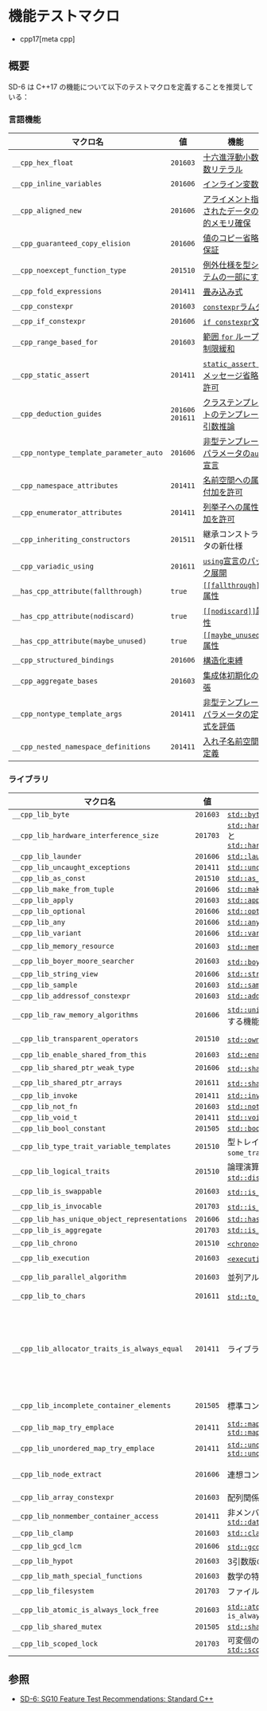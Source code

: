 # 機能テストマクロ
* cpp17[meta cpp]

## 概要

SD-6 は C++17 の機能について以下のテストマクロを定義することを推奨している：

### 言語機能

| マクロ名 | 値 | 機能 |
|----------|----|------|
| `__cpp_hex_float`                            | `201603` | [十六進浮動小数点数リテラル](hexadecimal_floating_literals.md) |
| `__cpp_inline_variables`                     | `201606` | [インライン変数](inline_variables.md) |
| `__cpp_aligned_new`                          | `201606` | [アライメント指定されたデータの動的メモリ確保](dynamic_memory_allocation_for_over-aligned_data.md) |
| `__cpp_guaranteed_copy_elision`              | `201606` | [値のコピー省略を保証](guaranteed_copy_elision.md) |
| `__cpp_noexcept_function_type`               | `201510` | [例外仕様を型システムの一部にする](exception_spec_be_part_of_the_type_system.md)
| `__cpp_fold_expressions`                     | `201411` | [畳み込み式](folding_expressions.md) |
| `__cpp_constexpr`                            | `201603` | [`constexpr`ラムダ](constexpr_lambda.md) |
| `__cpp_if_constexpr`                         | `201606` | [`if constexpr`文](if_constexpr.md) |
| `__cpp_range_based_for`                      | `201603` | [範囲 `for` ループの制限緩和](generalizing_the_range-based_for_loop.md) |
| `__cpp_static_assert`                        | `201411` | [`static_assert` のメッセージ省略を許可](extending_static_assert.md) |
| `__cpp_deduction_guides`                     | `201606`<br/> `201611` | [クラステンプレートのテンプレート引数推論](type_deduction_for_class_templates.md) |
| `__cpp_nontype_template_parameter_auto`      | `201606` | [非型テンプレートパラメータの`auto`宣言](declaring_non-type_template_arguments_with_auto.md) |
| `__cpp_namespace_attributes`                 | `201411` | [名前空間への属性付加を許可](attributes_for_namespaces_and_enumerators.md) |
| `__cpp_enumerator_attributes`                | `201411` | [列挙子への属性付加を許可](attributes_for_namespaces_and_enumerators.md) |
| `__cpp_inheriting_constructors`              | `201511` | 継承コンストラクタの新仕様 |
| `__cpp_variadic_using`                       | `201611` | [`using`宣言のパック展開](pack_expansions_in_using.md) |
| `__has_cpp_attribute(fallthrough)`           | `true`   | [`[[fallthrough]]`属性](fallthrough.md) |
| `__has_cpp_attribute(nodiscard)`             | `true`   | [`[[nodiscard]]`属性](nodiscard.md) |
| `__has_cpp_attribute(maybe_unused)`          | `true`   | [`[[maybe_unused]]`属性](maybe_unused.md) |
| `__cpp_structured_bindings`                  | `201606` | [構造化束縛](structured_bindings.md) |
| `__cpp_aggregate_bases`                      | `201603` | [集成体初期化の拡張](extension_to_aggregate_initialization.md.nolink) |
| `__cpp_nontype_template_args`                | `201411` | [非型テンプレートパラメータの定数式を評価](allow_constant_evaluation_for_all_non-type_template_arguments.md) |
| `__cpp_nested_namespace_definitions`         | `201411` | [入れ子名前空間の定義](nested_namespace.md) |


### ライブラリ

| マクロ名 | 値 | 機能 | ヘッダ |
|----------|----|------|--------|
| `__cpp_lib_byte`                              | `201603` | [`std::byte`](/reference/cstddef/byte.md) | [`<cstddef>`](/reference/cstddef.md) |
| `__cpp_lib_hardware_interference_size`        | `201703` | [`std::hardware_destructive_interference_size`](/reference/new/hardware_destructive_interference_size.md)と[`std::hardware_constructive_interference_size`](/reference/new/hardware_constructive_interference_size.md) | [`<new>`](/reference/new.md) |
| `__cpp_lib_launder`                           | `201606` | [`std::launder()`](/reference/new/launder.md) | | [`<new>`](/reference/new.md) |
| `__cpp_lib_uncaught_exceptions`               | `201411` | [`std::uncaught_exceptions()`](/reference/exception/uncaught_exceptions.md) | [`<exception>`](/reference/exception.md) |
| `__cpp_lib_as_const`                          | `201510` | [`std::as_const()`](/reference/utility/as_const.md) | [`<utility>`](/reference/utility.md) |
| `__cpp_lib_make_from_tuple`                   | `201606` | [`std::make_from_tuple()`](/reference/utility/make_from_tuple.md.nolink) | [`<utility>`](/reference/utility.md) |
| `__cpp_lib_apply`                             | `201603` | [`std::apply()`](/reference/tuple/apply.md.nolink) | [`<tuple>`](/reference/tuple.md) |
| `__cpp_lib_optional`                          | `201606` | [`std::optional`](/reference/optional/optional.md) | [`<optional>`](/reference/optional.md) |
| `__cpp_lib_any`                               | `201606` | [`std::any`](/reference/any/any.md) | [`<any>`](/reference/any.md) |
| `__cpp_lib_variant`                           | `201606` | [`std::variant`](/reference/variant/variant.md) | [`<variant>`](/reference/variant.md) |
| `__cpp_lib_memory_resource`                   | `201603` | [`std::memory_resource`](/reference/memory_resource/memory_resource.md.nolink)と関連する機能 | [`<memory_resource>`](/reference/memory_resource.md.nolink) |
| `__cpp_lib_boyer_moore_searcher`              | `201603` | [`std::boyer_morre_searcher`](/reference/functional/boyer_moore_searcher.md)と関連する機能 | [`<functional>`](/reference/functional.md) |
| `__cpp_lib_string_view`                       | `201606` | [`std::string_view`](/reference/string_view/basic_string_view.md) | [`<string_view>`](/reference/string_view.md) |
| `__cpp_lib_sample`                            | `201603` | [`std::sample()`](/reference/algorithm/sample.md) | [`<algorithm>`](/reference/algorithm.md) |
| `__cpp_lib_addressof_constexpr`               | `201603` | [`std::addressof()`](/reference/memory/addressof.md) | [`<memory>`](/reference/memory.md) |
| `__cpp_lib_raw_memory_algorithms`             | `201606` | [`std::uninitialized_default_construct()`](/reference/memory/uninitialized_default_construct.md)と関連する機能 | [`<memory>`](/reference/memory.md) |
| `__cpp_lib_transparent_operators`             | `201510` | [`std::owner_less`](/reference/memory/owner_less.md) の柔軟性向上 | [`<functional>`](/reference/functional.md), [`<memory>`](/reference/memory.md) |
| `__cpp_lib_enable_shared_from_this`           | `201603` | [`std::enable_shared_from_this`](/reference/memory/enable_shared_from_this.md) | [`<memory>`](/reference/memory.md) |
| `__cpp_lib_shared_ptr_weak_type`              | `201606` | [`std::shared_ptr`](/reference/memory/shared_ptr.md)クラスのメンバ型`weak_type` | [`<memory>`](/reference/memory.md) |
| `__cpp_lib_shared_ptr_arrays`                 | `201611` | [`std::shared_ptr`](/reference/memory/shared_ptr.md)クラスの配列サポート | [`<memory>`](/reference/memory.md) |
| `__cpp_lib_invoke`                            | `201411` | [`std::invoke()`](/reference/functional/invoke.md) | [`<functional>`](/reference/functional.md) |
| `__cpp_lib_not_fn`                            | `201603` | [`std::not_fn()`](/reference/functional/not_fn.md) | [`<functional>`](/reference/functional.md) |
| `__cpp_lib_void_t`                            | `201411` | [`std::void_t`](/reference/type_traits/void_t.md) | [`<type_traits>`](/reference/type_traits.md) |
| `__cpp_lib_bool_constant`                     | `201505` | [`std::bool_constant`](/reference/type_traits/bool_constant.md) | [`<type_traits>`](/reference/type_traits.md) |
| `__cpp_lib_type_trait_variable_templates`     | `201510` | 型トレイト変数テンプレート (`some_trait_v<T> = some_trait<T>::value`) | [`<type_traits>`](/reference/type_traits.md) |
| `__cpp_lib_logical_traits`                    | `201510` | 論理演算子型トレイト ([`std::conjunction`](/reference/type_traits/conjunction.md), [`std::disjunction`](/reference/type_traits/disjunction.md), [`std::negation`](/reference/type_traits/negation.md)) | [`<type_traits>`](/reference/type_traits.md) |
| `__cpp_lib_is_swappable`                      | `201603` | [`std::is_swappable`](/reference/type_traits/is_swappable.md)と関連する機能 | [`<type_traits>`](/reference/type_traits.md) |
| `__cpp_lib_is_invocable`                      | `201703` | [`std::is_invocable`](/reference/type_traits/is_invocable.md)と関連する機能 | [`<type_traits>`](/reference/type_traits.md) |
| `__cpp_lib_has_unique_object_representations` | `201606` | [`std::has_unique_object_representations`](/reference/type_traits/has_unique_object_representations.md) | [`<type_traits>`](/reference/type_traits.md) |
| `__cpp_lib_is_aggregate`                      | `201703` | [`std::is_aggregate`](/reference/type_traits/is_aggregate.md) | [`<type_traits>`](/reference/type_traits.md) |
| `__cpp_lib_chrono`                            | `201510` | [`<chrono>`](/reference/chrono.md) の改良 | [`<chrono>`](/reference/chrono.md) |
| `__cpp_lib_execution`                         | `201603` | [`<execution>`](/reference/execution.md) の追加 | [`<execution>`](/reference/execution.md) |
| `__cpp_lib_parallel_algorithm`                | `201603` | 並列アルゴリズム | [`<algorithm>`](/reference/algorithm.md), [`<numeric>`](/reference/numeric.md), [`<memory>`](/reference/memory.md) |
| `__cpp_lib_to_chars`                          | `201611` | [`std::to_chars()`](/reference/utility/to_chars.md.nolink)と[`std::from_chars()`](/reference/utility/from_chars.md.nolink) | [`<utility>`](/reference/utility.md) |
| `__cpp_lib_allocator_traits_is_always_equal`  | `201411` | ライブラリ内の `noexcept` のクリーンアップ | [`<deque>`](/reference/deque.md), [`<forward_list>`](/reference/forward_list.md), [`<list>`](/reference/list.md), [`<map>`](/reference/map.md), [`<memory>`](/reference/memory.md), [`<scoped_allocator>`](/reference/scoped_allocator.md), [`<set>`](/reference/set.md), [`<string>`](/reference/string.md), [`<unordered_map>`](/reference/unordered_map.md), [`<unordered_set>`](/reference/unordered_set.md), [`<vector>`](/reference/vector.md) |
| `__cpp_lib_incomplete_container_elements`     | `201505` | 標準コンテナについて不完全型を最小限サポート | [`<forward_list>`](/reference/forward_list.md), [`<list>`](/reference/list.md), [`<vector>`](/reference/vector.md) |
| `__cpp_lib_map_try_emplace`                   | `201411` | [`std::map::try_emplace()`](/reference/map/map/try_emplace.md), [`std::map::insert_or_assign()`](/reference/map/map/insert_or_assign.md) | [`<map>`](/reference/map.md) |
| `__cpp_lib_unordered_map_try_emplace`         | `201411` | [`std::unordered_map::try_emplace()`](/reference/unordered_map/unordered_map/try_emplace.md), [`std::unordered_map::insert_or_assign()`](/reference/unordered_map/unordered_map/insert_or_assign.md) | [`<unordered_map>`](/reference/unordered_map.md) |
| `__cpp_lib_node_extract`                      | `201606` | 連想コンテナのsplice | [`<map>`](/reference/map.md), [`<set>`](/reference/set.md), [`<unordered_map>`](/reference/unordered_map.md), [`<unordered_set>`](/reference/unordered_set.md) |
| `__cpp_lib_array_constexpr`                   | `201603` | 配列関係のランダムアクセスに`constexpr`を追加 | [`<array>`](/reference/array.md), [`<iterator>`](/reference/iterator.md) |
| `__cpp_lib_nonmember_container_access`        | `201411` | 非メンバ関数 [`std::size()`](/reference/iterator/size.md), [`std::empty()`](/reference/iterator/empty.md), [`std::data()`](/reference/iterator/data.md) | [`<iterator>`](/reference/iterator.md) |
| `__cpp_lib_clamp`                             | `201603` | [`std::clamp()`](/reference/algorithm/clamp.md) | [`<algorithm>`](/reference/algorithm.md) |
| `__cpp_lib_gcd_lcm`                           | `201606` | [`std::gcd()`](/reference/numeric/gcd.md)と[`std::lcm()`](/reference/numeric/lcm.md) | [`<numeric>`](/reference/numeric.md) |
| `__cpp_lib_hypot`                             | `201603` | 3引数版の[`std::hypot()`](/reference/cmath/hypot.md) | [`<cmath>`](/reference/cmath.md) |
| `__cpp_lib_math_special_functions`            | `201603` | 数学の特殊関数 | [`<cmath>`](/reference/cmath.md) |
| `__cpp_lib_filesystem`                        | `201703` | ファイルシステムライブラリ | [`<filesystem>`](/reference/filesystem.md) |
| `__cpp_lib_atomic_is_always_lock_free`        | `201603` | [`std::atomic`](/reference/atomic/atomic.md)クラスの静的メンバ定数`is_always_lock_free` | [`<atomic>`](/reference/atomic.md) |
| `__cpp_lib_shared_mutex`                      | `201505` | [`std::shared_mutex`](/reference/shared_mutex/shared_mutex.md) | [`<shared_mutex>`](/reference/shared_mutex.md) |
| `__cpp_lib_scoped_lock`                       | `201703` | 可変個のミューテックスのロック管理するで[`std::scoped_lock`](/reference/mutex/scoped_lock.md) | [`<mutex>`](/reference/mutex.md) |


## 参照
- [SD-6: SG10 Feature Test Recommendations: Standard C++](https://isocpp.org/std/standing-documents/sd-6-sg10-feature-test-recommendations#recs.cpp17)
